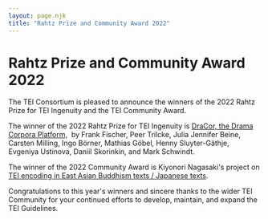 ```yaml
---
layout: page.njk
title: "Rahtz Prize and Community Award 2022"
---
```

# Rahtz Prize and Community Award 2022
The TEI Consortium is pleased to announce the winners of the 2022 Rahtz Prize for TEI Ingenuity and the TEI Community Award.


The winner of the 2022 Rahtz Prize for TEI Ingenuity is [DraCor, the Drama Corpora Platform,](https://dracor.org/)  by Frank Fischer, Peer Trilcke, Julia Jennifer Beine, Carsten Milling, Ingo Börner, Mathias Göbel, Henny Sluyter-Gäthje, Evgeniya Ustinova, Daniil Skorinkin, and Mark Schwindt.


The winner of the 2022 Community Award is Kiyonori Nagasaki's project on [TEI encoding in East Asian Buddhism texts / Japanese texts](https://21dzk.l.u-tokyo.ac.jp/SAT/sat_tei.html).


Congratulations to this year's winners and sincere thanks to the wider TEI Community for your continued efforts to develop, maintain, and expand the TEI Guidelines.


